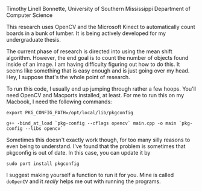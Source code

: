 Timothy Linell Bonnette,
University of Southern Mississippi
Department of Computer Science

This research uses OpenCV and the Microsoft Kinect to automatically count boards in a bunk of lumber. It is being actively developed for my undergraduate thesis.

The current phase of research is directed into using the mean shift algorithm. However, the end goal is to count the number of objects found inside of an image. I am having difficulty figuring out how to do this. It seems like something that is easy enough and is just going over my head. Hey, I suppose that's the whole point of research.

To run this code, I usually end up jumping through rather
a few hoops. You'll need OpenCV and Macports installed, at least. For me to 
run this on my Macbook, I need the following commands:
```
export PKG_CONFIG_PATH=/opt/local/lib/pkgconfig

g++ -bind_at_load `pkg-config --cflags opencv` main.cpp -o main `pkg-config --libs opencv`
```
Sometimes this doesn't exactly work though, for too many silly reasons to even being to understand. I've found that the problem is sometimes that pkgconfig is out of date. In this case, you can update it by
```
sudo port install pkgconfig
```

I suggest making yourself a function to run it for you. Mine is called `doOpenCV` and it *really* helps me out with running the programs.